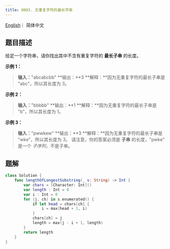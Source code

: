 ```yaml
---
title: 0003. 无重复字符的最长字串
---
```


[English](leetcode/0003-en)｜ 简体中文



## 题目描述

给定一个字符串，请你找出其中不含有重复字符的 **最长子串** 的长度。

**示例 1：**

>**输入：**"abcabcbb"
>**输出：**3 
>**解释：**因为无重复字符的最长子串是 "abc"，所以其长度为 3。

**示例 2：**

>**输入：**"bbbbb"
>**输出：**1
>**解释：**因为无重复字符的最长子串是 "b"，所以其长度为 1。

**示例 3：**

>**输入：**"pwwkew"
>**输出：**3
>**解释：**因为无重复字符的最长子串是 "wke"，所以其长度为 3。
>           请注意，你的答案必须是 **子串** 的长度，"pwke" 是一个 *子序列*，不是子串。



## 题解

```swift
class Solution {
    func lengthOfLongestSubstring(_ s: String) -> Int {
        var chars = [Character: Int]()
        var length : Int = 0
        var i : Int = 0
        for (j, ch) in s.enumerated() {
            if let head = chars[ch] {
                i = max(head + 1, i)
            }
            chars[ch] = j
            length = max(j - i + 1, length)
        }
        return length
    }
}
```
